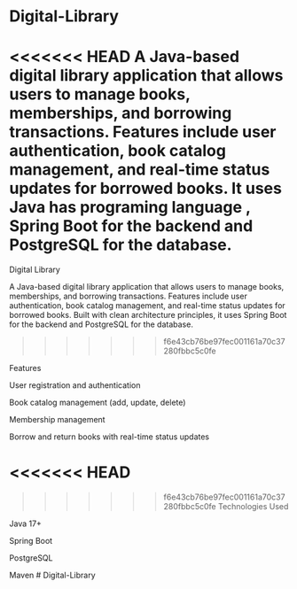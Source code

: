 # Digital-Library
<<<<<<< HEAD
A Java-based digital library application that allows users to manage books, memberships, and borrowing transactions. Features include user authentication, book catalog management, and real-time status updates for borrowed books.  It uses  Java has programing language , Spring Boot for the backend and PostgreSQL for the database.
=======
Digital Library

A Java-based digital library application that allows users to manage books, memberships, and borrowing transactions. Features include user authentication, book catalog management, and real-time status updates for borrowed books. Built with clean architecture principles, it uses Spring Boot for the backend and PostgreSQL for the database.
>>>>>>> f6e43cb76be97fec001161a70c37280fbbc5c0fe

Features

User registration and authentication

Book catalog management (add, update, delete)

Membership management

Borrow and return books with real-time status updates

<<<<<<< HEAD
=======

>>>>>>> f6e43cb76be97fec001161a70c37280fbbc5c0fe
Technologies Used

Java 17+

Spring Boot

PostgreSQL

Maven
#   D i g i t a l - L i b r a r y  
 
